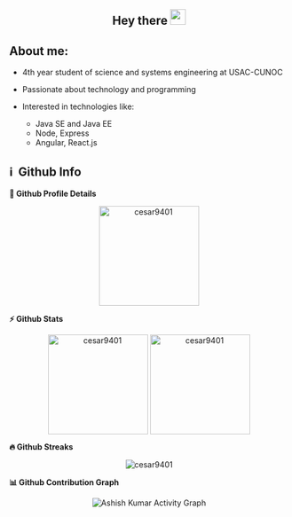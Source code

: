 <h2 align="center">
	Hey there <img src="https://media.giphy.com/media/hvRJCLFzcasrR4ia7z/giphy.gif" width="28" />
</h2>

## About me:

-   4th year student of science and systems engineering at USAC-CUNOC
-   Passionate about technology and programming

-   Interested in technologies like:
    -   Java SE and Java EE
    -   Node, Express
    -   Angular, React.js

<h2>ℹ️ &nbsp;Github Info</h2>

<summary><b>🔎 Github Profile Details</b></summary>
<p align="center"><img height="180em" src="https://github-profile-summary-cards.vercel.app/api/cards/profile-details?username=cesar9401&theme=github_dark" alt="cesar9401" align = "center"/></p>

<summary><b>⚡ Github Stats</b></summary>
<p align="center"><img height="180em" src="https://github-readme-stats.vercel.app/api?username=cesar9401&hide_border=true&count_private=true&show_icons=true&theme=radical" alt="cesar9401" align = "center"/>
<img height="180em" src="https://github-readme-stats.vercel.app/api/top-langs?username=cesar9401&show_icons=true&locale=en&layout=compact&hide_border=true&theme=radical" alt="cesar9401" align = "center"/></p>

<summary><b>🔥 Github Streaks</b></summary>
<p align="center"><img src="https://github-readme-streak-stats.herokuapp.com/?user=cesar9401&theme=black-ice&hide_border=true&stroke=0000&background=0D1117&ring=e05397&fire=e05397&currStreakLabel=e05397" alt="cesar9401" /></p>

<summary><b>📊 Github Contribution Graph</b></summary>
<p align="center"<a href="#"><img alt="Ashish Kumar Activity Graph" src="https://activity-graph.herokuapp.com/graph?username=cesar9401&bg_color=0D1117&color=e05397&line=e05397&point=FFFFFF&hide_border=true&" /></a></p>

<!--
**cesar9401/cesar9401** is a ✨ _special_ ✨ repository because its `README.md` (this file) appears on your GitHub profile.

Here are some ideas to get you started:

-   🔭 I’m currently working on ...
-   🌱 I’m currently learning ...
-   👯 I’m looking to collaborate on ...
-   🤔 I’m looking for help with ...
-   💬 Ask me about ...
-   📫 How to reach me: ...
-   😄 Pronouns: ...
-   ⚡ Fun fact: ...
-->
